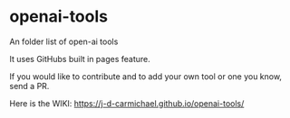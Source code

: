 # openai-tools
An folder list of open-ai tools

It uses GitHubs built in pages feature.

If you would like to contribute and to add your own tool or one you know, send a PR.


Here is the WIKI: https://j-d-carmichael.github.io/openai-tools/
